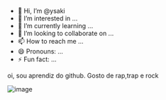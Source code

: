 - 👋 Hi, I’m @ysaki
- 👀 I’m interested in ...
- 🌱 I’m currently learning ...
- 💞️ I’m looking to collaborate on ...
- 📫 How to reach me ...
- 😄 Pronouns: ...
- ⚡ Fun fact: ...

<!---
ysaki/ysaki is a ✨ special ✨ repository because its `README.md` (this file) appears on your GitHub profile.
You can click the Preview link to take a look at your changes.
---> oi, sou aprendiz do github. Gosto de rap,trap e rock

![image](https://github.com/user-attachments/assets/b5d49685-089b-40eb-9f62-fc96e0be7e3c)

